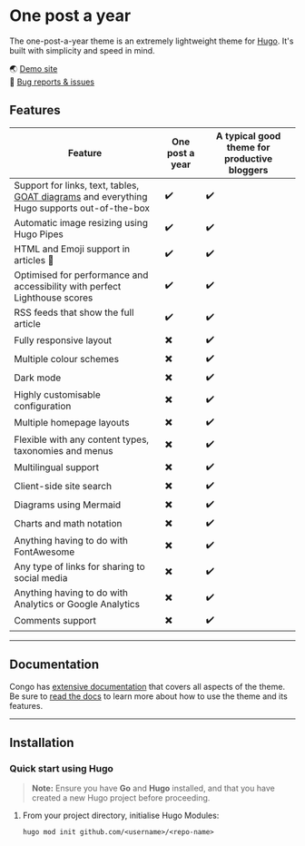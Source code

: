 # One post a year

The one-post-a-year theme is an extremely lightweight theme for [Hugo](https://gohugo.io). It's built with simplicity and speed in mind.

🌏 [Demo site](https://jpanther.github.io/congo/)  
🐛 [Bug reports & issues](https://github.com/jarv/one-post-per-year/issues)

## Features
| Feature | One post a year | A typical good theme for productive bloggers |
| --- | --- | --- |
| Support for links, text, tables, [GOAT diagrams](https://gohugo.io/content-management/diagrams/) and everything Hugo supports out-of-the-box | ✔️ | ✔️ | 
| Automatic image resizing using Hugo Pipes | ✔️ | ✔️ | 
| HTML and Emoji support in articles 🎉 | ✔️ | ✔️ | 
| Optimised for performance and accessibility with perfect Lighthouse scores | ✔️ | ✔️ | 
| RSS feeds that show the full article | ✔️ | ✔️ | 
| Fully responsive layout | ✖️ | ✔️ |
| Multiple colour schemes | ✖️ | ✔️ |
| Dark mode | ✖️ | ✔️ |
| Highly customisable configuration | ✖️ | ✔️ |
| Multiple homepage layouts | ✖️ | ✔️ |
| Flexible with any content types, taxonomies and menus | ✖️ | ✔️ |
| Multilingual support | ✖️ | ✔️ |
| Client-side site search | ✖️ | ✔️ |
| Diagrams using Mermaid |  ✖️ | ✔️ |
| Charts and math notation |  ✖️ | ✔️ |
| Anything having to do with FontAwesome | ✖️ | ✔️ |
| Any type of links for sharing to social media |  ✖️ | ✔️ |
| Anything having to do with Analytics or Google Analytics |  ✖️ | ✔️ |
| Comments support |  ✖️ | ✔️ |


---

## Documentation

Congo has [extensive documentation](https://jpanther.github.io/congo/docs/) that covers all aspects of the theme. Be sure to [read the docs](https://jpanther.github.io/congo/docs/) to learn more about how to use the theme and its features.

---

## Installation


### Quick start using Hugo

> **Note:** Ensure you have **Go** and **Hugo** installed, and that you have created a new Hugo project before proceeding.

1. From your project directory, initialise Hugo Modules:

   ```shell
   hugo mod init github.com/<username>/<repo-name>
   ```

